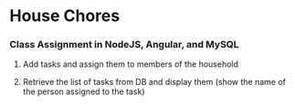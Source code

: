 # House Chores 
### Class Assignment in NodeJS, Angular, and MySQL

1. Add tasks and assign them to members of the household

2. Retrieve the list of tasks from DB and display them (show the name of the person assigned to the task)
